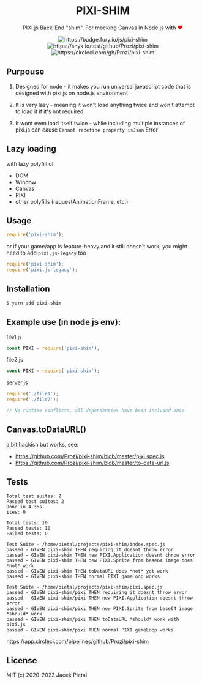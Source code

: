 <h1 align="center">
    PIXI-SHIM
</h1>

<p align="center">
    PIXI.js Back-End "shim". For mocking Canvas in Node.js with <span style="color: red">❤️</span>
</p>

<p align="center">
    <img src="https://badge.fury.io/js/pixi-shim.svg" alt="https://badge.fury.io/js/pixi-shim" />
    <img src="https://snyk.io/test/github/Prozi/pixi-shim/badge.svg" alt="https://snyk.io/test/github/Prozi/pixi-shim" />
    <img src="https://circleci.com/gh/Prozi/pixi-shim.svg?style=svg" alt="https://circleci.com/gh/Prozi/pixi-shim" />
</p>

## Purpouse

1. Designed for node - it makes you run universal javascript code that is designed with pixi.js on node.js environment

2. It is very lazy - meaning it won't load anything twice and won't attempt to load it if it's not required

3. It wont even load itself twice - while including multiple instances of pixi.js can cause `Cannot redefine property isJson` Error

## Lazy loading

with lazy polyfill of

- DOM
- Window
- Canvas
- PIXI
- other polyfills (requestAnimationFrame, etc.)

## Usage

```js
require('pixi-shim');
```

or if your game/app is feature-heavy and it still doesn't work, you might need to add `pixi.js-legacy` too

```js
require('pixi-shim');
require('pixi.js-legacy');
```

## Installation

```bash
$ yarn add pixi-shim
```

## Example use (in node js env):

file1.js

```javascript
const PIXI = require('pixi-shim');
```

file2.js

```javascript
const PIXI = require('pixi-shim');
```

server.js

```javascript
require('./file1');
require('./file2');

// No runtime conflicts, all dependencies have been included once
```

## Canvas.toDataURL()

a bit hackish but works, see:

- https://github.com/Prozi/pixi-shim/blob/master/pixi.spec.js
- https://github.com/Prozi/pixi-shim/blob/master/to-data-url.js

## Tests

```
Total test suites: 2
Passed test suites: 2
Done in 4.35s.
ites: 0

Total tests: 10
Passed tests: 10
Failed tests: 0

Test Suite - /home/pietal/projects/pixi-shim/index.spec.js
passed - GIVEN pixi-shim THEN requiring it doesnt throw error
passed - GIVEN pixi-shim THEN new PIXI.Application doesnt throw error
passed - GIVEN pixi-shim THEN new PIXI.Sprite from base64 image does *not* work
passed - GIVEN pixi-shim THEN toDataURL does *not* yet work
passed - GIVEN pixi-shim THEN normal PIXI gameLoop works

Test Suite - /home/pietal/projects/pixi-shim/pixi.spec.js
passed - GIVEN pixi-shim/pixi THEN requiring it doesnt throw error
passed - GIVEN pixi-shim/pixi THEN new PIXI.Application doesnt throw error
passed - GIVEN pixi-shim/pixi THEN new PIXI.Sprite from base64 image *should* work
passed - GIVEN pixi-shim/pixi THEN toDataURL *should* work with pixi.js
passed - GIVEN pixi-shim/pixi THEN normal PIXI gameLoop works
```

https://app.circleci.com/pipelines/github/Prozi/pixi-shim

## License

MIT (c) 2020-2022 Jacek Pietal
